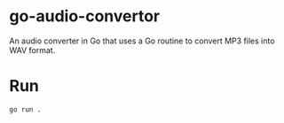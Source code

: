 # go-audio-convertor
An audio converter in Go that uses a Go routine to convert MP3 files into WAV format.

# Run
    go run .
